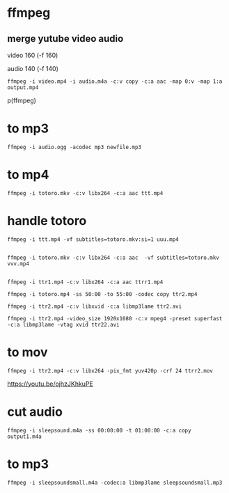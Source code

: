 ffmpeg
======

## merge yutube video audio

video 160 (-f 160)

audio 140 (-f 140)

    ffmpeg -i video.mp4 -i audio.m4a -c:v copy -c:a aac -map 0:v -map 1:a output.mp4


p(ffmpeg)

# to mp3
    ffmpeg -i audio.ogg -acodec mp3 newfile.mp3

# to mp4
    ffmpeg -i totoro.mkv -c:v libx264 -c:a aac ttt.mp4

# handle totoro

    ffmpeg -i ttt.mp4 -vf subtitles=totoro.mkv:si=1 uuu.mp4


    ffmpeg -i totoro.mkv -c:v libx264 -c:a aac  -vf subtitles=totoro.mkv vvv.mp4 


    ffmpeg -i ttr1.mp4 -c:v libx264 -c:a aac ttrr1.mp4

    ffmpeg -i totoro.mp4 -ss 50:00 -to 55:00 -codec copy ttr2.mp4

    ffmpeg -i ttr2.mp4 -c:v libxvid -c:a libmp3lame ttr2.avi

    ffmpeg -i ttr2.mp4 -video_size 1920x1080 -c:v mpeg4 -preset superfast -c:a libmp3lame -vtag xvid ttr22.avi

# to mov
    ffmpeg -i ttr2.mp4 -c:v libx264 -pix_fmt yuv420p -crf 24 ttrr2.mov

https://youtu.be/ojhzJKhkuPE

# cut audio
    ffmpeg -i sleepsound.m4a -ss 00:00:00 -t 01:00:00 -c:a copy output1.m4a

# to mp3
    ffmpeg -i sleepsoundsmall.m4a -codec:a libmp3lame sleepsoundsmall.mp3

